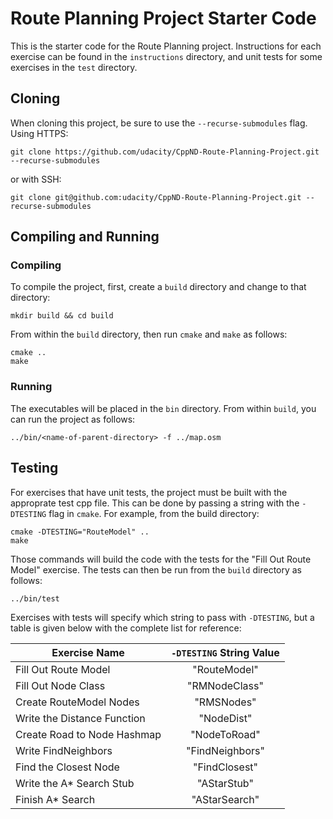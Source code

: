 # Route Planning Project Starter Code

This is the starter code for the Route Planning project. Instructions for each exercise can be found in
the `instructions` directory, and unit tests for some exercises in the `test` directory.

## Cloning

When cloning this project, be sure to use the `--recurse-submodules` flag. Using HTTPS:

```
git clone https://github.com/udacity/CppND-Route-Planning-Project.git --recurse-submodules
```

or with SSH:

```
git clone git@github.com:udacity/CppND-Route-Planning-Project.git --recurse-submodules
```

## Compiling and Running

### Compiling

To compile the project, first, create a `build` directory and change to that directory:

```
mkdir build && cd build
```

From within the `build` directory, then run `cmake` and `make` as follows:

```
cmake ..
make
```

### Running

The executables will be placed in the `bin` directory. From within `build`, you can run the project as follows:

```
../bin/<name-of-parent-directory> -f ../map.osm
```

## Testing

For exercises that have unit tests, the project must be built with the approprate test cpp file. This can be done by
passing a string with the `-DTESTING` flag in `cmake`. For example, from the build directory:

```
cmake -DTESTING="RouteModel" ..
make
```

Those commands will build the code with the tests for the "Fill Out Route Model" exercise. The tests can then be run
from the `build` directory as follows:

```
../bin/test
```

Exercises with tests will specify which string to pass with `-DTESTING`, but a table is given below with the complete
list for reference:

| Exercise Name               | `-DTESTING` String Value |
|-----------------------------|:------------------------:|
| Fill Out Route Model        |       "RouteModel"       |
| Fill Out Node Class         |       "RMNodeClass"      |
| Create RouteModel Nodes     |        "RMSNodes"        |
| Write the Distance Function |        "NodeDist"        |
| Create Road to Node Hashmap |       "NodeToRoad"       |
| Write FindNeighbors         |      "FindNeighbors"     |
| Find the Closest Node       |       "FindClosest"      |
| Write the A\* Search Stub   |        "AStarStub"       |
| Finish A\* Search           |       "AStarSearch"      |

